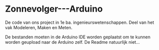 # Zonnevolger---Arduino
De code van ons project in 1e ba. ingenieurswetenschappen.
Deel van het vak Modeleren, Maken en Meten.

De bestanden moeten in de Arduino IDE worden geplaatst om te kunnen worden geupload naar de Arduino zelf.
De Readme natuurlijk niet...
